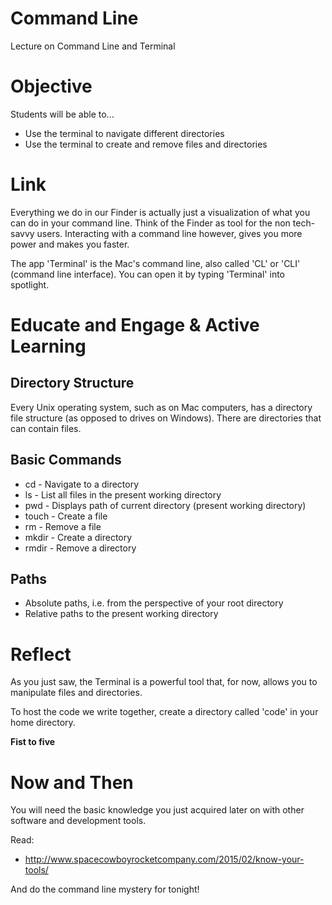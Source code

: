# Command Line
Lecture on Command Line and Terminal

# Objective
Students will be able to...

- Use the terminal to navigate different directories
- Use the terminal to create and remove files and directories

# Link
Everything we do in our Finder is actually just a visualization of what you can do in your command line. Think of the Finder as tool for the non tech-savvy users. Interacting with a command line however, gives you more power and makes you faster.

The app 'Terminal' is the Mac's command line, also called 'CL' or 'CLI' (command line interface). You can open it by typing 'Terminal' into spotlight.

# Educate and Engage & Active Learning
## Directory Structure
Every Unix operating system, such as on Mac computers, has a directory file structure (as opposed to drives on Windows). There are directories that can contain files.

## Basic Commands

- cd - Navigate to a directory
- ls - List all files in the present working directory
- pwd - Displays path of current directory (present working directory)
- touch - Create a file
- rm - Remove a file
- mkdir - Create a directory
- rmdir - Remove a directory

## Paths
- Absolute paths, i.e. from the perspective of your root directory
- Relative paths to the present working directory

# Reflect
As you just saw, the Terminal is a powerful tool that, for now, allows you to manipulate files and directories.

To host the code we write together, create a directory called 'code' in your home directory.

**Fist to five**

# Now and Then
You will need the basic knowledge you just acquired later on with other software and development tools.

Read:

- http://www.spacecowboyrocketcompany.com/2015/02/know-your-tools/

And do the command line mystery for tonight!

